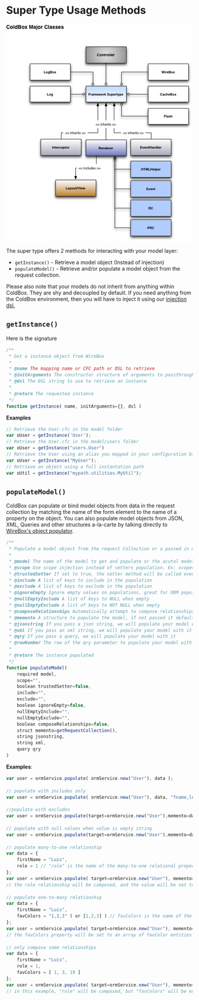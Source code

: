 # Super Type Usage Methods



![ColdBox Major Classes UML](../../.gitbook/assets/coldboxmajorclasses.jpg)

The super type offers 2 methods for interacting with your model layer:

* `getInstance()` - Retrieve a model object \(Instead of injection\)
* `populateModel()` - Retrieve and/or populate a model object from the request collection.

Please also note that your models do not inherit from anything within ColdBox. They are shy and decoupled by default.  If you need anything from the ColdBox environment, then you will have to inject it using our [injection dsl.](injection-dsl/)

## `getInstance()`

Here is the signature

```javascript
/**
 * Get a instance object from WireBox
 *
 * @name The mapping name or CFC path or DSL to retrieve
 * @initArguments The constructor structure of arguments to passthrough when initializing the instance
 * @dsl The DSL string to use to retrieve an instance
 *
 * @return The requested instance
 */
function getInstance( name, initArguments={}, dsl )
```

**Examples**

```javascript
// Retrieve the User.cfc in the model folder
var oUser = getInstance('User');
// Retrieve the User.cfc in the model/users folder
var oUser = getInstance("users.User")
// Retrieve the User using an alias you mapped in your configuration binder
var oUser = getInstance("MyUser");
// Retrieve an object using a full instantation path
var oUtil = getInstance("mypath.utilities.MyUtil");
```

## `populateModel()`

ColdBox can populate or bind model objects from data in the request collection by matching the name of the form element to the name of a property on the object. You can also populate model objects from JSON, XML, Queries and other structures a-la-carte by talking directly to [WireBox's object populator](https://wirebox.ortusbooks.com/advanced-topics/wirebox-object-populator).

```javascript
/**
 * Populate a model object from the request Collection or a passed in memento structure
 *
 * @model The name of the model to get and populate or the acutal model object. If you already have an instance of a model, then use the populateBean() method
 * @scope Use scope injection instead of setters population. Ex: scope=variables.instance.
 * @trustedSetter If set to true, the setter method will be called even if it does not exist in the object
 * @include A list of keys to include in the population
 * @exclude A list of keys to exclude in the population
 * @ignoreEmpty Ignore empty values on populations, great for ORM population
 * @nullEmptyInclude A list of keys to NULL when empty
 * @nullEmptyExclude A list of keys to NOT NULL when empty
 * @composeRelationships Automatically attempt to compose relationships from memento
 * @memento A structure to populate the model, if not passed it defaults to the request collection
 * @jsonstring If you pass a json string, we will populate your model with it
 * @xml If you pass an xml string, we will populate your model with it
 * @qry If you pass a query, we will populate your model with it
 * @rowNumber The row of the qry parameter to populate your model with
 *
 * @return The instance populated
 */
function populateModel(
	required model,
	scope="",
	boolean trustedSetter=false,
	include="",
	exclude="",
	boolean ignoreEmpty=false,
	nullEmptyInclude="",
	nullEmptyExclude="",
	boolean composeRelationships=false,
	struct memento=getRequestCollection(),
	string jsonstring,
	string xml,
	query qry
)
```

**Examples**:

```javascript
var user = ormService.populate( ormService.new("User"), data );

// populate with includes only
var user = ormService.populate( ormService.new("User"), data, "fname,lname,email" );

//populate with excludes
var user = ormService.populate(target=ormService.new("User"),memento=data,exclude="id,setup,total" );

// populate with null values when value is empty string
var user = ormService.populate(target=ormService.new("User"),memento=data,nullEmptyInclude="lastName,dateOfBirth" );

// populate many-to-one relationship
var data = {
    firstName = "Luis",
    role = 1 // "role" is the name of the many-to-one relational property, and one is the key value
};
var user = ormService.populate( target=ormService.new("User"), memento=data, composeRelationships=true );
// the role relationship will be composed, and the value will be set to the appropriate instance of the Role model

// populate one-to-many relationship
var data = {
    firstName = "Luis",
    favColors = "1,2,3" ( or [1,2,3] ) // favColors is the name of the one-to-many relational property, and 1, 2 and 3 are key values of favColor models
};
var user = ormService.populate( target=ormService.new("User"), memento=data, composeRelationships=true );
// the favColors property will be set to an array of favColor entities

// only compose some relationships
var data = {
    firstName = "Luis",
    role = 1,
    favColors = [ 1, 3, 19 ]
};
var user = ormService.populate( target=ormService.new("User"), memento=data, composeRelationships=true, exclude="favColors" );
// in this example, "role" will be composed, but "favColors" will be excluded
```

